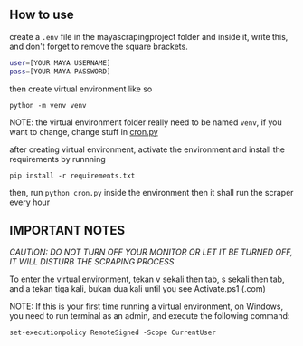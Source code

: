 ## How to use

create a `.env` file in the mayascrapingproject folder and inside it, write this, and don't forget to remove the square brackets.

```bash
user=[YOUR MAYA USERNAME]
pass=[YOUR MAYA PASSWORD]
```

then create virtual environment like so

`python -m venv venv`

NOTE: the virtual environment folder really need to be named `venv`, if you want to change, change stuff in [cron.py](./cron.py)

after creating virtual environment, activate the environment and install the requirements by runnning

`pip install -r requirements.txt`

then, run `python cron.py` inside the environment then it shall run the scraper every hour


IMPORTANT NOTES
---
_CAUTION: DO NOT TURN OFF YOUR MONITOR OR LET IT BE TURNED OFF, IT WILL DISTURB THE SCRAPING PROCESS_


To enter the virtual environment, tekan v sekali then tab, s sekali then tab, and a tekan tiga kali, bukan dua kali until you see Activate.ps1 (.com)


NOTE: If this is your first time running a virtual environment, on Windows, you need to run terminal as an admin, and execute the following command:

`set-executionpolicy RemoteSigned -Scope CurrentUser`
